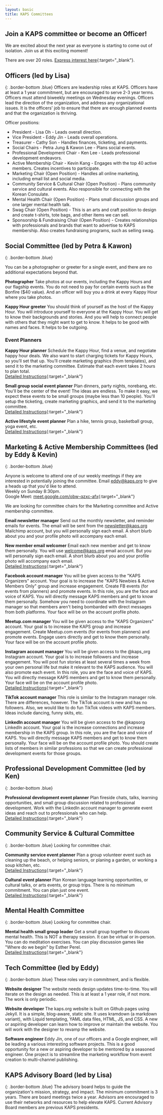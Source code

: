 ```yaml
---
layout: basic
title: KAPS Committees
---
```


## Join a KAPS committee or become an Officer!
We are excited about the next year as everyone is starting to come out of isolation. Join us at this exciting moment!

There are over 20 roles. [Express interest here](https://kaps.org/volunteer-interest){:target="_blank"}.

## Officers (led by Lisa)
{: .border-bottom .blue}
Officers are leadership roles at KAPS. Officers have at least a 1 year commitment, but are encouraged to serve 2-3 year terms. Officers must attend biweekly meetings on Wednesday evenings. Officers lead the direction of the organization, and address any organizational issues. It is the officers' job to ensure that there are enough planned events and that the organization is thriving.

Officer positions:
- President - Lisa Oh - Leads overall direction.
- Vice President - Eddy Jin - Leads overall operations.
- Treasurer - Cathy Son - Handles finances, ticketing, and payments.
- Social Chairs - Petra Jung & Kawon Lee - Plans social events.
- Professional Development Chair - Ken Lee - Leads professional development endeavors.
- Active Membership Chair - Kevin Kang - Engages with the top 40 active members. Creates incentives to participate.
- Marketing Chair (Open Position) - Handles all online marketing, including email list and social media.
- Community Service & Cultural Chair (Open Position) - Plans community service and cultural events. Also responsible for connecting with the Korean Consulate.
- Mental Health Chair (Open Position) - Plans small discussion groups and one larger mental health talk.
- Swag Chair (Open Position) - This is an arts and craft position to design and create t-shirts, tote bags, and other items we can sell.
- Sponsorship & Fundraising Chair (Open Position) - Creates relationships with professionals and brands that want to advertise to KAPS membership. Also creates fundraising programs, such as selling swag. 

## Social Committee (led by Petra & Kawon)
{: .border-bottom .blue} 

You can be a photographer or greeter for a single event, and there are no additional expectations beyond that.

**Photographer**
Take photos at our events, including the Kappy Hours and our flagship events. You do not need to pay for certain events such as the Bonfire ($40 value). And an officer will buy you a drink at every Kappy Hour where you take photos.

**Kappy Hour greeter**
You should think of yourself as the host of the Kappy Hour. You will introduce yourself to everyone at the Kappy Hour. You will get to know their backgrounds and stories. And you will help to connect people with others that they might want to get to know. It helps to be good with names and faces. It helps to be outgoing.

### Event Planners

**Kappy Hour planner**
Schedule the Kappy Hour, find a venue, and negotiate happy hour deals. We also want to start charging tickets for Kappy Hours, so you’ll set that up. You’ll create marketing graphics (from templates), and send it to the marketing committee. Estimate that each event takes 2 hours to plan total. \
[Detailed Instructions](https://docs.google.com/document/d/1vRpFVR73kaf9Qb1LfNp7rjzdMA6xfsNcQAP4RV48XOc/edit?usp=sharing){:target="_blank"}

**Small group social event planner**
Plan dinners, party nights, norebang, etc. You'll be the center of the event! The ideas are endless. To make it easy, we expect these events to be small groups (maybe less than 10 people). You'll setup the ticketing, create marketing graphics, and send it to the marketing committee. \
[Detailed Instructions](https://docs.google.com/document/d/1o1tLse6SorP9J2gGRx_tYxU7zv5XG6fElE-bPL8cf8U/edit?usp=sharing){:target="_blank"}

**Active lifestyle event planner**
Plan a hike, tennis group, basketball group, yoga event, etc. \
[Detailed Instructions](https://docs.google.com/document/d/1o1tLse6SorP9J2gGRx_tYxU7zv5XG6fElE-bPL8cf8U/edit?usp=sharing){:target="_blank"}

## Marketing & Active Membership Committees (led by Eddy & Kevin)
{: .border-bottom .blue}

Anyone is welcome to attend one of our weekly meetings if they are interested in potentially joining the committee. Email eddy@kaps.org to give a heads up that you'd like to attend. \
Weekly on Sunday 8:30pm. \
Google Meet: [meet.google.com/obw-qzxc-afx](meet.google.com/obw-qzxc-afx){:target="_blank"}

We are looking for committee chairs for the Marketing committee and Active membership committee.

**Email newsletter manager**
Send out the monthly newsletter, and reminder emails for events. The email will be sent from the newsletter@kaps.org Mailchimp account, but you will personally sign each email. A short blurb about you and your profile photo will accompany each email. 

**New member email welcomer**
Email each new member and get to know them personally. You will use welcome@kaps.org email account. But you will personally sign each email. A short blurb about you and your profile photo will accompany each email. \
[Detailed Instructions](https://docs.google.com/document/d/1NOZIf2uf5NHSGb7DoVrLdIIL1F_6WFbPC6dmrSr-7d4/edit?usp=sharing){:target="_blank"}

**Facebook account manager**
You will be given access to the "KAPS Organizers" account. Your goal is to increase the "KAPS Newbies & Active Members Only" group and increase engagement. Create FB events (for events from planners) and promote events. In this role, you are the face and voice of KAPS. You will directly message KAPS members and get to know them personally. Somehow you need to coordinate with the Instagram manager so that members aren't being bombarded with direct messages from both platforms. Your face will be on the account profile photo. 

**Meetup.com manager**
You will be given access to the "KAPS Organizers" account. Your goal is to increase the KAPS group and increase engagement. Create Meetup.com events (for events from planners) and promote events. Engage users directly and get to know them personally. Your face will be on the account profile photo. 

**Instagram account manager**
You will be given access to the @kaps_org Instagram account. Your goal is to increase followers and increase engagement. You will post fun stories at least several times a week from your own personal life but make it relevant to the KAPS audience. You will also promote each event. In this role, you are the face and voice of KAPS. You will directly message KAPS members and get to know them personally. Your face will be on the account profile photo. \
[Detailed Instructions](https://docs.google.com/document/d/1GoGvWdBap_tbO-Ty39L9VCaVw4Hrnh2ecEx_aztIJh0/edit?usp=sharing){:target="_blank"}

**TikTok account manager**
This role is similar to the Instagram manager role. There are differences, however. The TikTok account is new and has no followers. Also, we would like to do fun TikTok videos with KAPS members. Ideas include dancing, funny skits, etc. 

**LinkedIn account manager**
You will be given access to the @kapsorg LinkedIn account. Your goal is the increase connections and increase membership in the KAPS group. In this role, you are the face and voice of KAPS. You will directly message KAPS members and get to know them personally. Your face will be on the account profile photo. You should create lists of members in similar professions so that we can create professional development events for those groups. 

## Professional Development Committee (led by Ken)
{: .border-bottom .blue}

**Professional development event planner**
Plan fireside chats, talks, learning opportunities, and small group discussion related to professional development. Work with the LinkedIn account manager to generate event ideas and reach out to professionals who can help. \
[Detailed Instructions](https://docs.google.com/document/d/1o1tLse6SorP9J2gGRx_tYxU7zv5XG6fElE-bPL8cf8U/edit?usp=sharing){:target="_blank"}

## Community Service & Cultural Committee
{: .border-bottom .blue}
Looking for committee chair.

**Community service event planner**
Plan a group volunteer event such as cleaning up the beach, or helping seniors, or planing a garden, or working a soup kitchen, etc. \
[Detailed Instructions](https://docs.google.com/document/d/1o1tLse6SorP9J2gGRx_tYxU7zv5XG6fElE-bPL8cf8U/edit?usp=sharing){:target="_blank"}

**Cultural event planner**
Plan Korean language learning opportunities, or cultural talks, or arts events, or group trips. There is no minimum commitment. You can plan just one event. \
[Detailed Instructions](https://docs.google.com/document/d/1o1tLse6SorP9J2gGRx_tYxU7zv5XG6fElE-bPL8cf8U/edit?usp=sharing){:target="_blank"}

## Mental Health Committee
{: .border-bottom .blue}
Looking for committee chair.

**Mental health small group leader**
Get a small group together to discuss mental health. This is NOT a therapy session. It can be virtual or in-person. You can do meditation exercises. You can play discussion games like "Where do we begin" by Esther Perel. \
[Detailed Instructions](https://docs.google.com/document/d/1o1tLse6SorP9J2gGRx_tYxU7zv5XG6fElE-bPL8cf8U/edit?usp=sharing){:target="_blank"}

## Tech Committee (led by Eddy)
{: .border-bottom .blue}
These roles vary in commitment, and is flexible.

**Website designer** 
The website needs design updates time-to-time. You will iterate on the design as needed. This is at least a 1 year role, if not more. The work is only periodic. 

**Website developer**
The kaps.org website is built on Github pages using Jekyll. It is a simple, blog-aware, static site. It uses kramdown (a markdown variant), with Liquid templating, YAML data files, HTML, JS, and CSS. A new or aspiring developer can learn how to improve or maintain the website. You will work with the designer to revamp the website. 

**Software engineer**
Eddy Jin, one of our officers and a Google engineer, will be leading a various interesting software projects. This is a good opportunity for a new or aspiring developer to be mentored by a seasoned engineer. One project is to streamline the marketing workflow from event creation to multi-channel publishing.

## KAPS Advisory Board (led by Lisa)
{: .border-bottom .blue}
The advisory board helps to guide the organization's mission, strategy, and impact. The minimum commitment is 3 years. There are board meetings twice a year. Advisors are encouraged to use their networks and resources to help elevate KAPS. Current Advisory Board members are previous KAPS presidents.